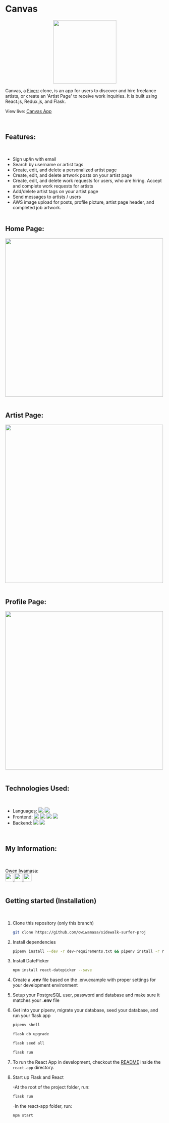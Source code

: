 # Canvas

<p align='center'>
  <img src='https://i.imgur.com/0Szj0Wh.png' width='200px' >
</p>

Canvas, a <a href='https://fiverr.com'>Fiverr</a> clone, is an app for users to discover and hire freelance artists, or create an 'Artist Page' to receive work inquiries. It is built using React.js, Redux.js, and Flask.

View live: <a href='https://canvas-proj.herokuapp.com/'>Canvas App</a>

<br />

## Features:

<br />

- Sign up/in with email
- Search by username or artist tags
- Create, edit, and delete a personalized artist page
- Create, edit, and delete artwork posts on your artist page
- Create, edit, and delete work requests for users, who are hiring. Accept and complete work requests for artists
- Add/delete artist tags on your artist page
- Send messages to artists / users
- AWS image upload for posts, profile picture, artist page header, and completed job artwork.
  <br />
  <br />

## Home Page:

<img src='https://i.imgur.com/vnTnK8Z.jpeg' width='500px' />
<br />
<br />

## Artist Page:

<img src='https://i.imgur.com/m5y6t6I.jpeg' width='500px' />
<br />
<br />

## Profile Page:

<img src='https://i.imgur.com/0tDd9NI.png' width='500px' />
<br />
<br />

## Technologies Used:

<br />

- Languages:
  ![](https://img.shields.io/badge/-JavaSript-ffffff?style=flat-square&logo=javascript&logoColor=ff0000)
  ![](https://img.shields.io/badge/-Python-ffffff?style=flat-square&logo=python&logoColor=ff0000)
- Frontend:
  ![](https://img.shields.io/badge/-React-ffffff?style=flat-square&logo=react&logoColor=ff0000)
  ![](https://img.shields.io/badge/-Redux-ffffff?style=flat-square&logo=redux&logoColor=ff0000)
  ![](https://img.shields.io/badge/-CSS3-ffffff?style=flat-square&logo=css3&logoColor=ff0000)
  ![](https://img.shields.io/badge/-HTML5-ffffff?style=flat-square&logo=html5&logoColor=ff0000)
- Backend:
  ![](https://img.shields.io/badge/-Flask-ffffff?style=flat-square&logo=flask&logoColor=ff0000)
  ![](https://img.shields.io/badge/-SQLAlchemy-ffffff?style=flat-square&logo=sqlalchemy&logoColor=ff0000)

<br />

## My Information:

<br />

Owen Iwamasa:
<br />
<a href='owiwamasa@gmail.com'>
<img src="https://i.imgur.com/jLLwTjh.png" width="25" height="25">
</a>
<a href='https://www.linkedin.com/in/owen-iwamasa-6ab3a9166/'>
<img src="https://logodix.com/logo/91031.png" width="25" height="25">
</a>
<a href='https://github.com/owiwamasa'>
<img src="https://icones.pro/wp-content/uploads/2021/06/icone-github-grise.png" width="25" height="25">
</a>
<br />
<br />

## Getting started (Installation)

<br />

1. Clone this repository (only this branch)

   ```bash
   git clone https://github.com/owiwamasa/sidewalk-surfer-proj
   ```

2. Install dependencies

   ```bash
   pipenv install --dev -r dev-requirements.txt && pipenv install -r requirements.txt
   ```

3. Install DatePicker

   ```bash
   npm install react-datepicker --save
   ```

4. Create a **.env** file based on the .env.example with proper settings for your
   development environment

5. Setup your PostgreSQL user, password and database and make sure it matches your **.env** file

6. Get into your pipenv, migrate your database, seed your database, and run your flask app

   ```bash
   pipenv shell
   ```

   ```bash
   flask db upgrade
   ```

   ```bash
   flask seed all
   ```

   ```bash
   flask run
   ```

7. To run the React App in development, checkout the [README](./react-app/README.md) inside the `react-app` directory.

8. Start up Flask and React

   -At the root of the project folder, run:

   ```bash
   flask run
   ```

   -In the react-app folder, run:

   ```bash
   npm start
   ```
